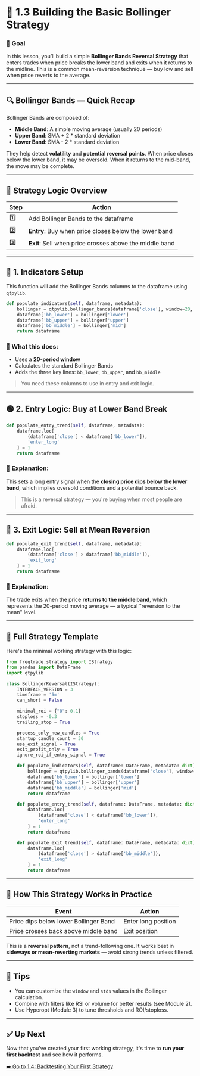 # 📘 1.3 Building the Basic Bollinger Strategy

### 🎯 Goal
In this lesson, you’ll build a simple **Bollinger Bands Reversal Strategy** that enters trades when price breaks the lower band and exits when it returns to the midline. This is a common mean-reversion technique — buy low and sell when price reverts to the average.

---

## 🔍 Bollinger Bands — Quick Recap

Bollinger Bands are composed of:
- **Middle Band**: A simple moving average (usually 20 periods)
- **Upper Band**: SMA + 2 * standard deviation
- **Lower Band**: SMA - 2 * standard deviation

They help detect **volatility** and **potential reversal points**. When price closes below the lower band, it may be oversold. When it returns to the mid-band, the move may be complete.

---

## 🧠 Strategy Logic Overview

| Step | Action |
|------|--------|
| 1️⃣ | Add Bollinger Bands to the dataframe |
| 2️⃣ | **Entry**: Buy when price closes below the lower band |
| 3️⃣ | **Exit**: Sell when price crosses above the middle band |

---

## 🧪 1. Indicators Setup

This function will add the Bollinger Bands columns to the dataframe using `qtpylib`.

```python
def populate_indicators(self, dataframe, metadata):
    bollinger = qtpylib.bollinger_bands(dataframe['close'], window=20, stds=2)
    dataframe['bb_lower'] = bollinger['lower']
    dataframe['bb_upper'] = bollinger['upper']
    dataframe['bb_middle'] = bollinger['mid']
    return dataframe
```

### 🔎 What this does:
- Uses a **20-period window**
- Calculates the standard Bollinger Bands
- Adds the three key lines: `bb_lower`, `bb_upper`, and `bb_middle`

> You need these columns to use in entry and exit logic.

---

## 🟢 2. Entry Logic: Buy at Lower Band Break

```python
def populate_entry_trend(self, dataframe, metadata):
    dataframe.loc[
        (dataframe['close'] < dataframe['bb_lower']),
        'enter_long'
    ] = 1
    return dataframe
```

### 📌 Explanation:
This sets a long entry signal when the **closing price dips below the lower band**, which implies oversold conditions and a potential bounce back.

> This is a reversal strategy — you're buying when most people are afraid.

---

## 🔴 3. Exit Logic: Sell at Mean Reversion

```python
def populate_exit_trend(self, dataframe, metadata):
    dataframe.loc[
        (dataframe['close'] > dataframe['bb_middle']),
        'exit_long'
    ] = 1
    return dataframe
```

### 📌 Explanation:
The trade exits when the price **returns to the middle band**, which represents the 20-period moving average — a typical "reversion to the mean" level.

---

## 🧱 Full Strategy Template

Here's the minimal working strategy with this logic:

```python
from freqtrade.strategy import IStrategy
from pandas import DataFrame
import qtpylib

class BollingerReversal(IStrategy):
    INTERFACE_VERSION = 3
    timeframe = '5m'
    can_short = False

    minimal_roi = {"0": 0.1}
    stoploss = -0.3
    trailing_stop = True

    process_only_new_candles = True
    startup_candle_count = 30
    use_exit_signal = True
    exit_profit_only = True
    ignore_roi_if_entry_signal = True

    def populate_indicators(self, dataframe: DataFrame, metadata: dict) -> DataFrame:
        bollinger = qtpylib.bollinger_bands(dataframe['close'], window=20, stds=2)
        dataframe['bb_lower'] = bollinger['lower']
        dataframe['bb_upper'] = bollinger['upper']
        dataframe['bb_middle'] = bollinger['mid']
        return dataframe

    def populate_entry_trend(self, dataframe: DataFrame, metadata: dict) -> DataFrame:
        dataframe.loc[
            (dataframe['close'] < dataframe['bb_lower']),
            'enter_long'
        ] = 1
        return dataframe

    def populate_exit_trend(self, dataframe: DataFrame, metadata: dict) -> DataFrame:
        dataframe.loc[
            (dataframe['close'] > dataframe['bb_middle']),
            'exit_long'
        ] = 1
        return dataframe
```

---

## 🧪 How This Strategy Works in Practice

| Event | Action |
|-------|--------|
| Price dips below lower Bollinger Band | Enter long position |
| Price crosses back above middle band | Exit position |

This is a **reversal pattern**, not a trend-following one. It works best in **sideways or mean-reverting markets** — avoid strong trends unless filtered.

---

## 📎 Tips

- You can customize the `window` and `stds` values in the Bollinger calculation.
- Combine with filters like RSI or volume for better results (see Module 2).
- Use Hyperopt (Module 3) to tune thresholds and ROI/stoploss.

---

## ✅ Up Next

Now that you've created your first working strategy, it's time to **run your first backtest** and see how it performs.

[➡️ Go to 1.4: Backtesting Your First Strategy](./1.4_backtesting.md)


